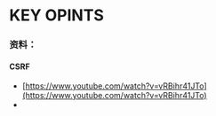 # KEY OPINTS

### 资料：

#### CSRF

* [https://www.youtube.com/watch?v=vRBihr41JTo](https://www.youtube.com/watch?v=vRBihr41JTo)
* 



